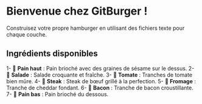 # Bienvenue chez GitBurger !

Construisez votre propre hamburger en utilisant des fichiers texte pour chaque couche.

## Ingrédients disponibles

1- 🥯 **Pain haut** : Pain brioché avec des graines de sésame sur le dessus.
2- 🥬 **Salade** : Salade croquante et fraîche.
3- 🍅 **Tomate** : Tranches de tomate bien mûre.
4- 🥩 **Steak** : Steak de bœuf grillé à la perfection.
5- 🧀 **Fromage** : Tranche de cheddar fondant.
6- 🥓 **Bacon** : Tranche de bacon croustillante.
7- 🍞 **Pain bas** : Pain brioché du dessous.
